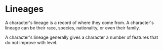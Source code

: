 # Lineages
A character's lineage is a record of where they come from. A character's lineage can be their race, species, nationality, or even their family.

A character's lineage generally gives a character a number of features that do not improve with level.